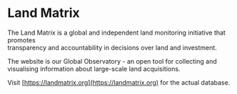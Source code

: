 
# Land Matrix

The Land Matrix is a global and independent land monitoring initiative that promotes\
transparency and accountability in decisions over land and investment.

The website is our Global Observatory - an open tool for collecting and visualising
information about large-scale land acquisitions.

Visit [https://landmatrix.org](https://landmatrix.org) for the actual database.
